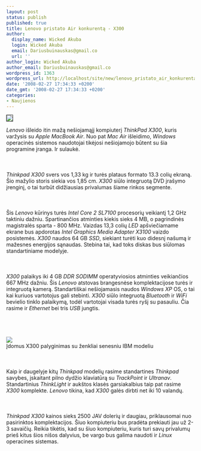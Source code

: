 ```yaml
---
layout: post
status: publish
published: true
title: Lenovo pristato Air konkurentą - X300
author:
  display_name: Wicked Akuba
  login: Wicked Akuba
  email: Dariusbuinauskas@gmail.co
  url: ''
author_login: Wicked Akuba
author_email: Dariusbuinauskas@gmail.co
wordpress_id: 1363
wordpress_url: http://localhost/site/new/lenovo_pristato_air_konkurenta___x300/
date: '2008-02-27 17:34:33 +0200'
date_gmt: '2008-02-27 17:34:33 +0200'
categories:
- Naujienos
---
```

<div class="imgright"><img src="http://www.technews.lt/upl/Failai/x300_1.jpg" border="1"></div>
<p><i>Lenovo</i> išleido itin mažą nešiojamąjį kompiuterį <i>ThinkPad X300</i>, kuris varžysis su <i>Apple MacBook Air</i>. Nuo pat <i>Mac Air</i> išleidimo, <i>Windows</i> operacinės sistemos naudotojai tikėjosi nešiojamojo būtent su šia programine įranga. Ir sulaukė.<br />
<br><br />
<br><i>Thinkpad X300</i> svers vos 1,33 kg ir turės plataus formato 13.3 colių ekraną. Šio mažylio storis siekia vos 1,85 cm. <i>X300</i> siūlo integruotą DVD įrašymo įrenginį, o tai turbūt didžiausias privalumas šiame rinkos segmente.<br />
<br><br />
<br>Šis <i>Lenovo</i> kūrinys turės <i>Intel Core 2 SL7100</i> procesorių veikiantį 1,2 GHz taktiniu dažniu. Spartinančios atminties kiekis sieks 4 MB, o pagrindinės magistralės sparta - 800 MHz. Vaizdas 13,3 colių <i>LED</i> apšviečiamame ekrane bus apdorotas <i>Intel Graphics Media Adapter X3100</i> vaizdo posistemės. <i>X300</i> naudos 64 GB <i>SSD</i>, siekiant turėti kuo didesnį našumą ir mažesnes energijos sąnaudas. Stebina tai, kad toks diskas bus siūlomas standartiniame modelyje.<br />
<br><br />
<br><i>X300</i> palaikys iki 4 GB <i>DDR SODIMM</i> operatyviosios atminties veikiančios 667 MHz dažniu. Šis <i>Lenovo</i> atstovas brangesnėse komplektacijose turės ir integruotą kamerą. Standartiškai nešiojamasis naudos <i>Windows XP</i>  OS, o tai kai kuriuos vartotojus gali stebinti. <i>X300</i> siūlo integruotą <i>Bluetooth</i> ir <i>WiFi</i> bevielio tinklo palaikymą, todėl vartotojai visada turės ryšį su pasauliu. Čia rasime ir <i>Ethernet</i> bei tris <i>USB</i> jungtis.<br />
<br><br />
<br><br><img src="http://www.technews.lt/upl/Failai/x300_2.jpg"><br><span class="saltinis">Įdomus X300 palyginimas su ženkliai senesniu IBM modeliu</span><br />
<br><br />
<br>Kaip ir daugelyje kitų <i>Thinkpad</i> modelių rasime standartines <i>Thinkpad</i> savybes, įskaitant pilno dydžio klaviatūrą su <i>TrackPoint</i> ir <i>Ultranav</i>. Standartinius <i>ThinkLight</i> ir aukštos klasės garsiakalbius taip pat rasime <i>X300</i> komplekte. <i>Lenovo</i> tikina, kad <i>X300</i> galės dirbti net iki 10 valandų.<br />
<br><br />
<br><i>Thinkpad X300</i> kainos sieks 2500 JAV dolerių ir daugiau, priklausomai nuo pasirinktos komplektacijos. Šiuo kompiuteriu bus pradėta prekiauti jau už 2-3 savaičių. Reikia tikėtis, kad su šiuo kompiuteriu, kuris turi savų privalumų prieš kitus šios nišos dalyvius, be vargo bus galima naudoti ir <i>Linux</i> operacines sistemas.<br />
<br></p>
